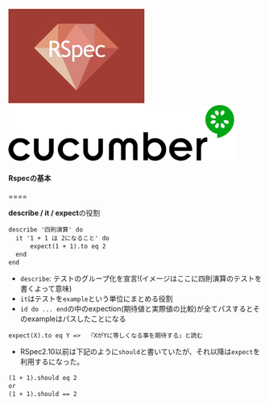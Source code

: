 ![Alt Text](https://github.com/yhidetoshi/Pictures/raw/master/Rspec_Study/rspec-icon.png)
![Alt Text](https://github.com/yhidetoshi/Pictures/raw/master/Rspec_Study/cucumber-icon.png)
#### Rspecの基本
====

**describe / it / expect**の役割
```
describe '四則演算' do
  it '1 + 1 は 2になること' do
      expect(1 + 1).to eq 2
  end
end
```

- `describe`: テストのグループ化を宣言!(イメージはここに四則演算のテストを書くよって意味)
- `it`はテストを`example`という単位にまとめる役割
- `id do ... end`の中のexpection(期待値と実際値の比較)が全てパスするとそのexampleはパスしたことになる
```
expect(X).to eq Y =>  『XがYに等しくなる事を期待する』と読む
```

- RSpec2.10以前は下記のように`should`と書いていたが、それ以降は`expect`を利用するになった。
```
(1 + 1).should eq 2
or
(1 + 1).should == 2
```




